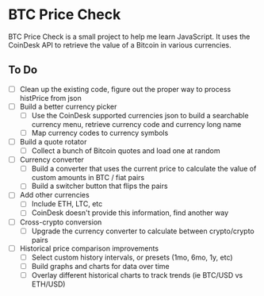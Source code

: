 # BTC Price Check

BTC Price Check is a small project to help me learn JavaScript. It uses the CoinDesk API to retrieve the value of a Bitcoin in various currencies.

## To Do

- [ ] Clean up the existing code, figure out the proper way to process histPrice from json
- [ ] Build a better currency picker
  - [ ] Use the CoinDesk supported currencies json to build a searchable currency menu, retrieve currency code and currency long name
  - [ ] Map currency codes to currency symbols
- [ ] Build a quote rotator
  - [ ] Collect a bunch of Bitcoin quotes and load one at random
- [ ] Currency converter
  - [ ] Build a converter that uses the current price to calculate the value of custom amounts in BTC / fiat pairs
  - [ ] Build a switcher button that flips the pairs
- [ ] Add other currencies
  - [ ] Include ETH, LTC, etc
  - [ ] CoinDesk doesn't provide this information, find another way
- [ ] Cross-crypto conversion
  - [ ] Upgrade the currency converter to calculate between crypto/crypto pairs
- [ ] Historical price comparison improvements
  - [ ] Select custom history intervals, or presets (1mo, 6mo, 1y, etc)
  - [ ] Build graphs and charts for data over time
  - [ ] Overlay different historical charts to track trends (ie BTC/USD vs ETH/USD)
